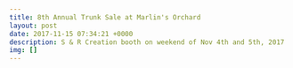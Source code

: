 ```yaml
---
title: 8th Annual Trunk Sale at Marlin's Orchard
layout: post
date: 2017-11-15 07:34:21 +0000
description: S & R Creation booth on weekend of Nov 4th and 5th, 2017
img: []
---
```

